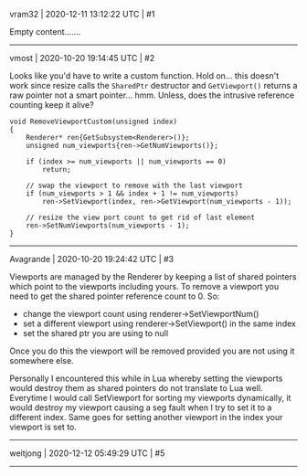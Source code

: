 vram32 | 2020-12-11 13:12:22 UTC | #1

Empty content.......

-------------------------

vmost | 2020-10-20 19:14:45 UTC | #2

Looks like you'd have to write a custom function. Hold on... this doesn't work since resize calls the `SharedPtr` destructor and `GetViewport()` returns a raw pointer not a smart pointer... hmm. Unless, does the intrusive reference counting keep it alive?
```
void RemoveViewportCustom(unsigned index)
{
    Renderer* ren{GetSubsystem<Renderer>()};
    unsigned num_viewports{ren->GetNumViewports()};

    if (index >= num_viewports || num_viewports == 0)
        return;

    // swap the viewport to remove with the last viewport
    if (num_viewports > 1 && index + 1 != num_viewports)
        ren->SetViewport(index, ren->GetViewport(num_viewports - 1));

    // resize the view port count to get rid of last element
    ren->SetNumViewports(num_viewports - 1);
}
```

-------------------------

Avagrande | 2020-10-20 19:24:42 UTC | #3

Viewports are managed by the Renderer by keeping a list of shared pointers which point to the viewports including yours.
To remove a viewport you need to get the shared pointer reference count to 0. 
So: 
- change the viewport count using renderer->SetViewportNum()
- set a different viewport using renderer->SetViewport() in the same index
- set the shared ptr you are using to null

Once you do this the viewport will be removed provided you are not using it somewhere else. 

Personally I encountered this while in Lua whereby setting the viewports would destroy them as shared pointers do not translate to Lua well. Everytime I would call SetViewport for sorting my viewports dynamically, it would destroy my viewport causing a seg fault when I try to set it to a different index. Same goes for setting another viewport in the index your viewport is set to.

-------------------------

weitjong | 2020-12-12 05:49:29 UTC | #5



-------------------------

